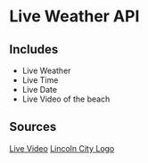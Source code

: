 # Live Weather API

## Includes
* Live Weather
* Live Time
* Live Date
* Live Video of the beach

## Sources
[Live Video](https://www.youtube.com/live/wCcZLPdpinA?feature=shared)
[Lincoln City Logo](https://www.explorelincolncity.com/)